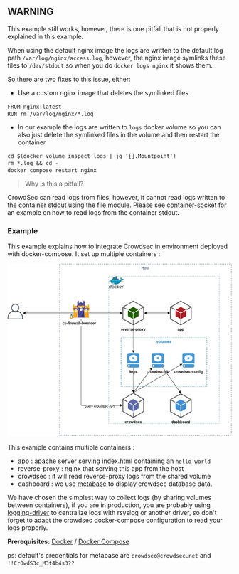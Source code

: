 ## WARNING

This example still works, however, there is one pitfall that is not properly explained in this example.

When using the default nginx image the logs are written to the default log path `/var/log/nginx/access.log`, however, the nginx image symlinks these files to `/dev/stdout` so when you do `docker logs nginx` it shows them.

So there are two fixes to this issue, either:
- Use a custom nginx image that deletes the symlinked files
```
FROM nginx:latest
RUN rm /var/log/nginx/*.log
```
- In our example the logs are written to `logs` docker volume so you can also just delete the symlinked files in the volume and then restart the container
```
cd $(docker volume inspect logs | jq '[].Mountpoint')
rm *.log && cd -
docker compose restart nginx
```

> Why is this a pitfall?

CrowdSec can read logs from files, however, it cannot read logs written to the container stdout using the file module. Please see [container-socket](../container-socket/) for an example on how to read logs from the container stdout.

### Example

This example explains how to integrate Crowdsec in environment deployed with docker-compose. It set up multiple containers :

![Schema](schema.png)

This example contains multiple containers :
* app : apache server serving index.html containing an `hello world`
* reverse-proxy : nginx that serving this app from the host
* crowdsec : it will read reverse-proxy logs from the shared volume
* dashboard : we use [metabase](https://hub.docker.com/r/metabase/metabase) to display crowdsec database data.

We have chosen the simplest way to collect logs (by sharing volumes between containers), if you are in production, you are probably using [logging-driver](https://docs.docker.com/config/containers/logging/configure/) to centralize logs with rsyslog or another driver, so don't forget to adapt the crowdsec docker-compose configuration to read your logs properly.

**Prerequisites:** [Docker](https://docs.docker.com/engine/install/) / [Docker Compose](https://docs.docker.com/compose/install/)

ps: default's credentials for metabase are `crowdsec@crowdsec.net` and `!!Cr0wdS3c_M3t4b4s3??`
